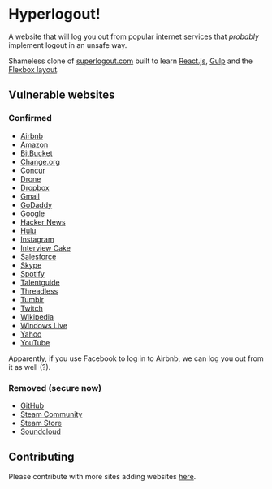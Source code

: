 # Hyperlogout!

A website that will log you out from popular internet services that *probably* implement logout in an unsafe
way.

Shameless clone of [superlogout.com](http://superlogout.com) built to learn
[React.js](https://facebook.github.io/react/), [Gulp](http://gulpjs.com/) and the
[Flexbox layout](https://css-tricks.com/snippets/css/a-guide-to-flexbox/).

## Vulnerable websites

### Confirmed

+ [Airbnb](https://www.airbnb.com/)
+ [Amazon](https://www.amazon.com/)
+ [BitBucket](https://bitbucket.org/)
+ [Change.org](https://www.change.org/)
+ [Concur](https://www.concur.com/)
+ [Drone](https://drone.io/)
+ [Dropbox](https://www.dropbox.com/)
+ [Gmail](https://mail.google.com/)
+ [GoDaddy](https://godaddy.com/)
+ [Google](https://www.google.com/)
+ [Hacker News](https://news.ycombinator.com/news/)
+ [Hulu](http://hulu.com/)
+ [Instagram](https://instagram.com/)
+ [Interview Cake](https://www.interviewcake.com/)
+ [Salesforce](http://www.salesforce.com/)
+ [Skype](http://http://www.skype.com/)
+ [Spotify](https://www.spotify.com/)
+ [Talentguide](http://www.talentguide.co/)
+ [Threadless](https://www.threadless.com/)
+ [Tumblr](https://www.tumblr.com/)
+ [Twitch](http://www.twitch.tv/)
+ [Wikipedia](https://www.wikipedia.org/)
+ [Windows Live](https://login.live.com/)
+ [Yahoo](https://yahoo.com/)
+ [YouTube](https://www.youtube.com/)

Apparently, if you use Facebook to log in to Airbnb, we can log you out from it as well (?).

### Removed (secure now)

+ [GitHub](https://github.com/)
+ [Steam Community](http://steamcommunity.com/)
+ [Steam Store](http://store.steampowered.com/)
+ [Soundcloud](https://soundcloud.com/)

## Contributing

Please contribute with more sites adding websites
[here](https://github.com/thewarpaint/hyperlogout/blob/master/app/main.js#L8).
